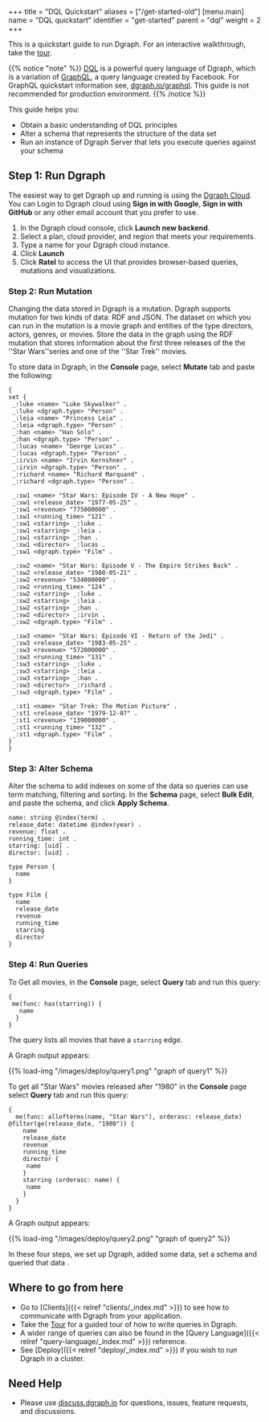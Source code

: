 +++
title = "DQL Quickstart"
aliases = ["/get-started-old"]
[menu.main]
  name = "DQL quickstart"
  identifier = "get-started"
  parent = "dql"
  weight = 2
+++

This is a quickstart guide to run Dgraph. For an interactive walkthrough, take the [tour](https://dgraph.io/tour/).

{{% notice "note" %}}
[DQL](https://dgraph.io/docs/main/query-language/#graphql) is a powerful query language of Dgraph,
which is a variation of [GraphQL](https://graphql.org/), a query language created by Facebook.
For GraphQL quickstart information see, [dgraph.io/graphql](https://dgraph.io/graphql). This guide is not recommended for production environment.
{{% /notice %}}

This guide helps you:

* Obtain a basic understanding of DQL principles
* Alter a schema that represents the structure of the data set
* Run an instance of Dgraph Server that lets you execute queries against your schema


## Step 1: Run Dgraph

The easiest way to get Dgraph up and running is using the [Dgraph Cloud](https://cloud.dgraph.io).  
You can Login to Dgraph cloud using **Sign in with Google**, **Sign in with GitHub** or any other email account that you prefer to use.

1. In the Dgraph cloud console, click **Launch new backend**.
1. Select a plan, cloud provider, and region that meets your requirements.
1. Type a name for your Dgraph cloud instance.
1. Click **Launch**  
1. Click **Ratel** to access the UI that provides browser-based queries, mutations and visualizations.

### Step 2: Run Mutation

Changing the data stored in Dgraph is a mutation. Dgraph supports mutation for two kinds of data: RDF and JSON. 
The dataset on which you can run in the mutation is a movie graph and entities of the type directors, actors, genres, or movies. Store the data in the graph using the RDF mutation that stores information about the first three releases of the the ''Star Wars''series and one of the ''Star Trek'' movies.

To store data in Dgraph, in the **Console** page, select **Mutate** tab and paste the following:
   
   ```dql
  {
   set {
    _:luke <name> "Luke Skywalker" .
    _:luke <dgraph.type> "Person" .
    _:leia <name> "Princess Leia" .
    _:leia <dgraph.type> "Person" .
    _:han <name> "Han Solo" .
    _:han <dgraph.type> "Person" .
    _:lucas <name> "George Lucas" .
    _:lucas <dgraph.type> "Person" .
    _:irvin <name> "Irvin Kernshner" .
    _:irvin <dgraph.type> "Person" .
    _:richard <name> "Richard Marquand" .
    _:richard <dgraph.type> "Person" .

    _:sw1 <name> "Star Wars: Episode IV - A New Hope" .
    _:sw1 <release_date> "1977-05-25" .
    _:sw1 <revenue> "775000000" .
    _:sw1 <running_time> "121" .
    _:sw1 <starring> _:luke .
    _:sw1 <starring> _:leia .
    _:sw1 <starring> _:han .
    _:sw1 <director> _:lucas .
    _:sw1 <dgraph.type> "Film" .

    _:sw2 <name> "Star Wars: Episode V - The Empire Strikes Back" .
    _:sw2 <release_date> "1980-05-21" .
    _:sw2 <revenue> "534000000" .
    _:sw2 <running_time> "124" .
    _:sw2 <starring> _:luke .
    _:sw2 <starring> _:leia .
    _:sw2 <starring> _:han .
    _:sw2 <director> _:irvin .
    _:sw2 <dgraph.type> "Film" .

    _:sw3 <name> "Star Wars: Episode VI - Return of the Jedi" .
    _:sw3 <release_date> "1983-05-25" .
    _:sw3 <revenue> "572000000" .
    _:sw3 <running_time> "131" .
    _:sw3 <starring> _:luke .
    _:sw3 <starring> _:leia .
    _:sw3 <starring> _:han .
    _:sw3 <director> _:richard .
    _:sw3 <dgraph.type> "Film" .

    _:st1 <name> "Star Trek: The Motion Picture" .
    _:st1 <release_date> "1979-12-07" .
    _:st1 <revenue> "139000000" .
    _:st1 <running_time> "132" .
    _:st1 <dgraph.type> "Film" .
   }
  }  
   ```

### Step 3: Alter Schema

Alter the schema to add indexes on some of the data so queries can use term matching, filtering and sorting.
In the **Schema** page, select **Bulk Edit**, and paste the schema, and click **Apply Schema**.

```dql
name: string @index(term) .
release_date: datetime @index(year) .
revenue: float .
running_time: int .
starring: [uid] .
director: [uid] .

type Person {
  name
}

type Film {
  name
  release_date
  revenue
  running_time
  starring
  director
}
```
### Step 4: Run Queries

To Get all movies, in the **Console** page, select **Query** tab and run this query: 
```dql
{
 me(func: has(starring)) {
   name
  }
}
```
The query lists all movies that have a `starring` edge.

A Graph output appears:

{{% load-img "/images/deploy/query1.png" "graph of query1" %}}

To get all "Star Wars" movies released after "1980" in the **Console** page select **Query** tab and run this query:

```dql
{
  me(func: allofterms(name, "Star Wars"), orderasc: release_date) @filter(ge(release_date, "1980")) {
    name
    release_date
    revenue
    running_time
    director {
     name
    }
    starring (orderasc: name) {
     name
    }
  }
}
```

A Graph output appears:

{{% load-img "/images/deploy/query2.png" "graph of query2" %}}

In these four steps, we set up Dgraph, added some data, set a schema and queried that data .

## Where to go from here

- Go to [Clients]({{< relref "clients/_index.md" >}}) to see how to
communicate with Dgraph from your application.
- Take the [Tour](https://dgraph.io/tour/) for a guided tour of how to write queries in Dgraph.
- A wider range of queries can also be found in the
[Query Language]({{< relref "query-language/_index.md" >}}) reference.
- See [Deploy]({{< relref "deploy/_index.md" >}}) if you wish to run Dgraph
  in a cluster.

## Need Help

* Please use [discuss.dgraph.io](https://discuss.dgraph.io) for questions, issues,
feature requests, and discussions.

